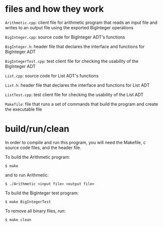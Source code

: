 # files and how they work

`Arithmetic.cpp`: client file for arithmetic program that reads an input file and writes to an output file using the exported BigInteger operations

`BigInteger.cpp`: source code for BigInteger ADT's functions

`BigInteger.h`: header file that declares the interface and functions for BigInteger ADT

`BigIntegerTest.cpp`: test client file for checking the usability of the BigInteger ADT

`List.cpp`: source code for List ADT's functions

`List.h`: header file that declares the interface and functions for List ADT

`ListTest.cpp`: test client file for checking the usability of the List ADT

`Makefile`: file that runs a set of commands that build the program and create the executable file

# build/run/clean

In order to compile and run this program, you will need the Makefile, c source code files, and the header file.

To build the Arithmetic program:
```
$ make
```
and to run Arithmetic:

```
$ ./Arithmetic <input file> <output file>
```

To build the BigInteger test program:
```
$ make BigIntegerTest
```

To remove all binary files, run:
```
$ make clean
```

